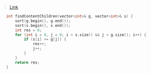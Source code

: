 > [Link](https://leetcode.cn/problems/assign-cookies/)


```c++
    int findContentChildren(vector<int>& g, vector<int>& s) {
        sort(g.begin(), g.end());
        sort(s.begin(), s.end());
        int res = 0;
        for (int i = 0, j = 0; i < s.size() && j < g.size(); i++) {
            if (s[i] >= g[j]) {
                res++;
                j++;
            }
        }
        return res;
    }
```
